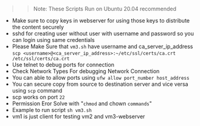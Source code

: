 >> Note: These Scripts Run on Ubuntu 20.04 recommended
- Make  sure to copy keys in webserver for using those keys to distribute the content securely
- sshd for creating user without user with username and password so you can login using same credentials
- Please Make Sure that `vm3.sh` have username and ca_server_ip_address `scp <username>@<ca_server_ip_address>:~/etc/ssl/certs/ca.crt /etc/ssl/certs/ca.crt`
- Use telnet to debug ports for connection
- Check Network Types For debugging Network Connection
- You can able to allow ports using `ufw allow port_number host_address`
- You can secure copy from source to destination server and vice versa using `scp` command 
- scp works on port `22`
- Permission Eror Solve with "`chmod` and chown `commands`"
- Example to run script `sh vm3.sh`
- vm1 is just client for testing vm2 and vm3-webserver